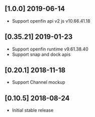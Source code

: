 ## [1.0.0] 2019-06-14
- Support openfin api v2 js v10.66.41.18
## [0.35.21] 2019-01-23
- Support openfin runtime v9.61.38.40
- Support snap and dock apis

## [0.20.1] 2018-11-18
- Support Channel mockup
## [0.10.5] 2018-08-24
- Initial stable release